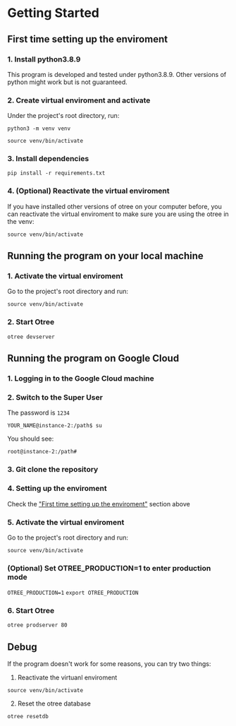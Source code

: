 # Getting Started

## First time setting up the enviroment
### 1. Install python3.8.9

This program is developed and tested under python3.8.9. Other versions of python might work but is not guaranteed.
### 2. Create virtual enviroment and activate

Under the project's root directory, run:

`python3 -m venv venv`


`source venv/bin/activate`

### 3. Install dependencies

`pip install -r requirements.txt`

### 4. (Optional) Reactivate the virtual enviroment

If you have installed other versions of otree on your computer before, you can reactivate the virtual enviroment to make sure you are using the otree in the venv:

`source venv/bin/activate`

## Running the program on your local machine
### 1. Activate the virtual enviroment

Go to the project's root directory and run:

`source venv/bin/activate`

### 2. Start Otree

`otree devserver`

## Running the program on Google Cloud

### 1. Logging in to the Google Cloud machine

### 2. Switch to the Super User
The password is `1234`
```console
YOUR_NAME@instance-2:/path$ su
```
You should see:
```console
root@instance-2:/path#
```


### 3. Git clone the repository

### 4. Setting up the enviroment

Check the ["First time setting up the enviroment"](#first-time-setting-up-the-enviroment) section above

### 5. Activate the virtual enviroment

Go to the project's root directory and run:

`source venv/bin/activate`

### (Optional) Set OTREE_PRODUCTION=1 to enter production mode

`OTREE_PRODUCTION=1`
`export OTREE_PRODUCTION`

### 6. Start Otree

`otree prodserver 80`

## Debug
If the program doesn't work for some reasons, you can try two things:

1. Reactivate the virtuanl enviroment

`source venv/bin/activate`

2. Reset the otree database

`otree resetdb`